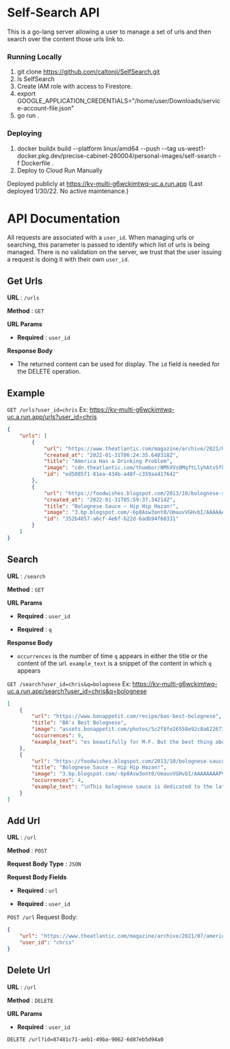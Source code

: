 # Self-Search API

This is a go-lang server allowing a user to manage a set of urls and then search over the content those urls link to.

### Running Locally

1. git clone https://github.com/caltonji/SelfSearch.git
2. ls SelfSearch
3. Create IAM role with access to Firestore.
4. export GOOGLE_APPLICATION_CREDENTIALS="/home/user/Downloads/service-account-file.json"
5. go run .

### Deploying

1. docker buildx build --platform linux/amd64 --push --tag us-west1-docker.pkg.dev/precise-cabinet-280004/personal-images/self-search -f Dockerfile .
2. Deploy to Cloud Run Manually

Deployed publicly at https://kv-multi-g6wckimtwq-uc.a.run.app (Last deployed 1/30/22. No active maintenance.)

# API Documentation

All requests are associated with a `user_id`. When managing urls or searching, this parameter is passed to identify which list of urls is being managed.  There is no validation on the server, we trust that the user issuing a request is doing it with their own `user_id`.

## Get Urls

**URL** : `/urls`

**Method** : `GET`

**URL Params**

- **Required** : `user_id`

**Response Body**

- The returned content can be used for display.  The `id` field is needed for the DELETE operation.

## Example

`GET /urls?user_id=chris`
Ex: https://kv-multi-g6wckimtwq-uc.a.run.app/urls?user_id=chris
```json
{
    "urls": [
        {
            "url": "https://www.theatlantic.com/magazine/archive/2021/07/america-drinking-alone-problem/619017/",
            "created_at": "2022-01-31T06:24:35.648318Z",
            "title": "America Has a Drinking Problem",
            "image": "cdn.theatlantic.com/thumbor/NMhXVs0MqftLlyhAtxSfkpVUUbk=/0x0:1800x938/960x500/media/img/2021/05/BOB_Julian_Drinking_HPcrop-1/original.jpg",
            "id": "ed5085f1-81ea-434b-a48f-c359aa417642"
        },
        {
            "url": "https://foodwishes.blogspot.com/2013/10/bolognese-sauce-hip-hip-hazan.html",
            "created_at": "2022-01-31T05:59:37.34214Z",
            "title": "Bolognese Sauce – Hip Hip Hazan!",
            "image": "3.bp.blogspot.com/-6p8Asw3ont0/UmauvVGHvbI/AAAAAAAAPV0/H-PecJmSfzc/w1200-h630-p-k-no-nu/IMG_1893.JPG",
            "id": "352b4057-a6cf-4e6f-b22d-6adb94f60331"
        }
    ]
}
```

## Search

**URL** : `/search`

**Method** : `GET`

**URL Params**

- **Required** : `user_id`

- **Required** : `q`

**Response Body**

- `occurrences` is the number of time `q` appears in either the title or the content of the url. `example_text` is a snippet of the content in which `q` appears

`GET /search?user_id=chris&q=bolognese`
Ex: https://kv-multi-g6wckimtwq-uc.a.run.app/search?user_id=chris&q=bolognese
```json
[
    {
        "url": "https://www.bonappetit.com/recipe/bas-best-bolognese",
        "title": "BA's Best Bolognese",
        "image": "assets.bonappetit.com/photos/5c2f8fe26558e92c8a622671/16:9/w_1280,c_limit/bolognese-1.jpg",
        "occurrences": 9,
        "example_text": "es beautifully for M-F. But the best thing about this simple recipe is that it tastes just like the Bolognese my Italian friend makes, because he \"could not find the food mia madre makes in America\". He learne"
    },
    {
        "url": "https://foodwishes.blogspot.com/2013/10/bolognese-sauce-hip-hip-hazan.html",
        "title": "Bolognese Sauce – Hip Hip Hazan!",
        "image": "3.bp.blogspot.com/-6p8Asw3ont0/UmauvVGHvbI/AAAAAAAAPV0/H-PecJmSfzc/w1200-h630-p-k-no-nu/IMG_1893.JPG",
        "occurrences": 4,
        "example_text": "\nThis bolognese sauce is dedicated to the late, great\nMarcella Hazan, who passed away in September, at the age of 8"
    }
]
```

## Add Url

**URL** : `/url`

**Method** : `POST`

**Request Body Type** : `JSON`

**Request Body Fields**

- **Required** : `url`

- **Required** : `user_id`


`POST /url`
Request Body:
```json
{
    "url": "https://www.theatlantic.com/magazine/archive/2021/07/america-drinking-alone-problem/619017/",
    "user_id": "chris"
}
```

## Delete Url

**URL** : `/url`

**Method** : `DELETE`

**URL Params**

- **Required** : `user_id`

`DELETE /url?id=87481c71-aeb1-49ba-9062-6d87eb5d94a0`
